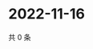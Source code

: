 # 2022-11-16

共 0 条

<!-- BEGIN WEIBO -->
<!-- 最后更新时间 Wed Nov 16 2022 23:16:19 GMT+0800 (China Standard Time) -->

<!-- END WEIBO -->
